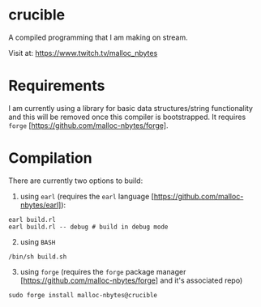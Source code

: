 # crucible

A compiled programming that I am making on stream.

Visit at: https://www.twitch.tv/malloc_nbytes

# Requirements

I am currently using a library for basic data structures/string functionality
and this will be removed once this compiler is bootstrapped. It requires `forge` [https://github.com/malloc-nbytes/forge].

# Compilation

There are currently two options to build:

1. using `earl` (requires the `earl` language [https://github.com/malloc-nbytes/earl]):
```
earl build.rl
earl build.rl -- debug # build in debug mode
```

2. using `BASH`
```
/bin/sh build.sh
```

3. using `forge` (requires the `forge` package manager [https://github.com/malloc-nbytes/forge] and it's associated repo)
```
sudo forge install malloc-nbytes@crucible
```